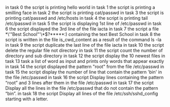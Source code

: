 in task 0 the script is printing hello world
in task 1 the script is printing a smilling face 
in task 2 the script is printing cat/passwd
in task 3 the script is printing cat/passwd and /etc/hosts
in task 4 the script is printing tail /etc/passwd
in task 5 the script is displaying 1st line of /etc/passwd
in task 6 the script displayed the 3rd line of the file iacta
in task 7 the script a file \*\\'"Best School"\'\\*$\?\*\*\*\*\*:) containing the text Best School
in task 8 the script is written in the file is_cwd_content as a result of the command ls -la
in task 9 the script duplicate the last line of the file iacta
in task 10 the script delete the regular file not directory
in task 11 the script count the number of directory and sub directory
in task 12 the script display the 10 newest files
in task 13 task a list of word as input and prints only words that appear exactly 
in task 14 the script displayed the pattern "root" from the file /etc/passwd
in task 15 the script display the number of line that contain the pattern 'bin' in the file /etc/passwd
in task 16 the script Display lines containing the pattern “root” and 3 lines after them in the file /etc/passwd
in task 17 the script Display all the lines in the file /etc/passwd that do not contain the pattern “bin”.
in task 18 the script Display all lines of the file /etc/ssh/sshd_config starting with a letter.
